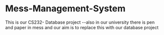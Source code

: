 # Mess-Management-System
This is our CS232- Database project  --also in our university there is pen and paper in mess and our aim is to replace this with our database project
